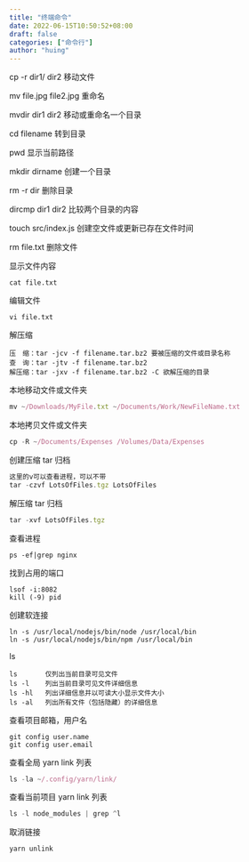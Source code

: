 ```yaml
---
title: "终端命令"
date: 2022-06-15T10:50:52+08:00
draft: false
categories: ["命令行"]
author: "huing"
---
```


cp -r dir1/ dir2 移动文件

mv file.jpg file2.jpg 重命名

mvdir dir1 dir2 移动或重命名一个目录

cd filename 转到目录

pwd 显示当前路径

mkdir dirname 创建一个目录

rm -r dir 删除目录 <!-- -r 递归处理目录 -->

dircmp dir1 dir2 比较两个目录的内容

touch src/index.js 创建空文件或更新已存在文件时间

rm file.txt 删除文件

显示文件内容

```
cat file.txt
```

编辑文件

```
vi file.txt
```

解压缩

```
压　缩：tar -jcv -f filename.tar.bz2 要被压缩的文件或目录名称
查　询：tar -jtv -f filename.tar.bz2
解压缩：tar -jxv -f filename.tar.bz2 -C 欲解压缩的目录
```

本地移动文件或文件夹

```js
mv ~/Downloads/MyFile.txt ~/Documents/Work/NewFileName.txt
```

本地拷贝文件或文件夹

```js
cp -R ~/Documents/Expenses /Volumes/Data/Expenses
```

创建压缩 tar 归档

```js
这里的v可以查看进程，可以不带
tar -czvf LotsOfFiles.tgz LotsOfFiles
```

解压缩 tar 归档

```js
tar -xvf LotsOfFiles.tgz
```

查看进程

```
ps -ef|grep nginx
```

找到占用的端口

```
lsof -i:8082
kill (-9) pid
```

创建软连接

```
ln -s /usr/local/nodejs/bin/node /usr/local/bin
ln -s /usr/local/nodejs/bin/npm /usr/local/bin
```

ls

```
ls       仅列出当前目录可见文件
ls -l    列出当前目录可见文件详细信息
ls -hl   列出详细信息并以可读大小显示文件大小
ls -al   列出所有文件（包括隐藏）的详细信息
```

查看项目邮箱，用户名

```
git config user.name
git config user.email
```

查看全局 yarn link 列表

```js
ls -la ~/.config/yarn/link/
```

查看当前项目 yarn link 列表

```js
ls -l node_modules | grep ^l
```

取消链接

```js
yarn unlink
```

<!-- less
which
file
find

man command-name 命令指南
man -k
/keyword 搜索
q 退出
空格键 翻页 -->

